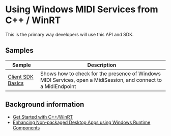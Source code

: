 # Using Windows MIDI Services from C++ / WinRT

This is the primary way developers will use this API and SDK.

## Samples

| Sample | Description |
| -------| ----------- |
| [Client SDK Basics](sdk-client-basics/) | Shows how to check for the presence of Windows MIDI Services, open a MidiSession, and connect to a MidiEndpoint |

## Background information

* [Get Started with C++/WinRT](https://learn.microsoft.com/windows/uwp/cpp-and-winrt-apis/)
* [Enhancing Non-packaged Desktop Apps using Windows Runtime Components](https://blogs.windows.com/windowsdeveloper/2019/04/30/enhancing-non-packaged-desktop-apps-using-windows-runtime-components/)
